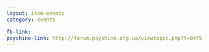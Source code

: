 ```yaml
---
layout: item-events
category: events

fb-link: 
psyshine-link: http://forum.psyshine.org.ua/viewtopic.php?t=8475
---
```


